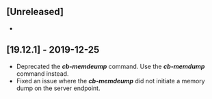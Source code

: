 ## [Unreleased]
- 

## [19.12.1] - 2019-12-25
 - Deprecated the ***cb-memdeump*** command. Use the ***cb-memdump*** command instead.
 - Fixed an issue where the ***cb-memdeump*** did not initiate a memory dump on the server endpoint.
